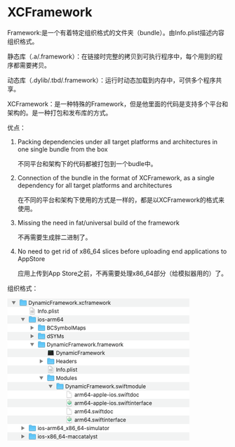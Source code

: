 # XCFramework

Framework:是一个有着特定组织格式的文件夹（bundle）。由Info.plist描述内容组织格式。

静态库（.a/.framework）：在链接时完整的拷贝到可执行程序中，每个用到的程序都需要拷贝。

动态库（.dylib/.tbd/.framework）：运行时动态加载到内存中，可供多个程序共享。



XCFramework：是一种特殊的Framework，但是他里面的代码是支持多个平台和架构的。是一种打包和发布库的方式。



优点：

1.  Packing dependencies under all target platforms and architectures in one single bundle from the box

    不同平台和架构下的代码都被打包到一个budle中。
2.  Connection of the bundle in the format of XCFramework, as a single dependency for all target platforms and architectures

    在不同的平台和架构下使用的方式是一样的，都是以XCFramework的格式来使用。
3.  Missing the need in fat/universal build of the framework

    不再需要生成胖二进制了。
4.  No need to get rid of x86\_64 slices before uploading end applications to AppStore

    应用上传到App Store之前，不再需要处理x86\_64部分（给模拟器用的）了。



组织格式：

![](<../.gitbook/assets/image (6).png>)

